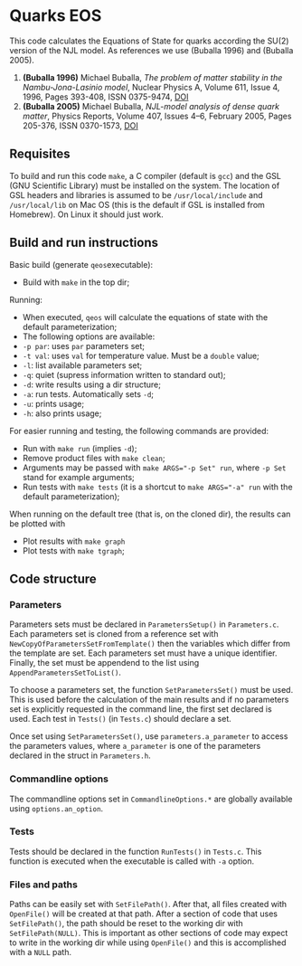 # Quarks EOS

This code calculates the Equations of State for quarks according the SU(2) version of the NJL model. As references we use (Buballa 1996) and (Buballa 2005).

1. **(Buballa 1996)** Michael Buballa, *The problem of matter stability in the Nambu-Jona-Lasinio model*, Nuclear Physics A, Volume 611, Issue 4, 1996, Pages 393-408, ISSN 0375-9474, [DOI](http://dx.doi.org/10.1016/S0375-9474(96)00314-4)
2. **(Buballa 2005)** Michael Buballa, *NJL-model analysis of dense quark matter*, Physics Reports, Volume 407, Issues 4–6, February 2005, Pages 205-376, ISSN 0370-1573, [DOI](http://dx.doi.org/10.1016/j.physrep.2004.11.004)

## Requisites

To build and run this code `make`, a C compiler (default is `gcc`) and the GSL (GNU Scientific Library) must be installed on the system. The location of GSL headers and libraries is assumed to be `/usr/local/include` and `/usr/local/lib` on Mac OS (this is the default if GSL is installed from Homebrew). On Linux it should just work.

## Build and run instructions

Basic build (generate `qeos`executable):
* Build with `make` in the top dir;

Running:
* When executed, `qeos` will calculate the equations of state with the default parameterization;
* The following options are available:
 * `-p par`: uses `par` parameters set;
 * `-t val`: uses `val` for temperature value. Must be a `double` value; 
 * `-l`: list available parameters set;
 * `-q`: quiet (supress information written to standard out);
 * `-d`: write results using a dir structure;
 * `-a`: run tests. Automatically sets `-d`;
 * `-u`: prints usage;
 * `-h`: also prints usage;

For easier running and testing, the following commands are provided:
* Run with `make run` (implies `-d`);
* Remove product files with `make clean`;
* Arguments may be passed with `make ARGS="-p Set" run`, where `-p Set` stand for example arguments;
* Run tests with `make tests` (it is a shortcut to `make ARGS="-a" run` with the default parameterization);

When running on the default tree (that is, on the cloned dir), the 
results can be plotted with
* Plot results with `make graph`
* Plot tests with `make tgraph`;

## Code structure

### Parameters

Parameters sets must be declared in `ParametersSetup()` in `Parameters.c`. Each parameters set is cloned from a reference set with `NewCopyOfParametersSetFromTemplate()` then the variables which differ from the template are set. Each parameters set must have a unique identifier. Finally, the set must be appendend to the list using `AppendParametersSetToList()`.

To choose a parameters set, the function `SetParametersSet()` must be used. This is used before the calculation of the main results and if no parameters set is explicitly requested in the command line, the first set declared is used. Each test in `Tests()` (in `Tests.c`) should declare a set.

Once set using `SetParametersSet()`, use `parameters.a_parameter` to access the parameters values, where `a_parameter` is one of the parameters declared in the struct in `Parameters.h`.

### Commandline options

The commandline options set in `CommandlineOptions.*` are globally available using `options.an_option`.

### Tests

Tests should be declared in the function `RunTests()` in `Tests.c`. This function is executed when the executable is called with `-a` option.

### Files and paths

Paths can be easily set with `SetFilePath()`. After that, all files created with `OpenFile()` will be created at that path. After a section of code that uses `SetFilePath()`, the path should be reset to the working dir with `SetFilePath(NULL)`. This is important as other sections of code may expect to write in the working dir while using `OpenFile()` and this is accomplished with a `NULL` path.
